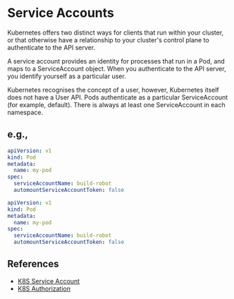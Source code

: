 # Service Accounts

Kubernetes offers two distinct ways for clients that run within your cluster, or that otherwise have a relationship to your cluster's control plane to authenticate to the API server.

A service account provides an identity for processes that run in a Pod, and maps to a ServiceAccount object. When you authenticate to the API server, you identify yourself as a particular user.

Kubernetes recognises the concept of a user, however, Kubernetes itself does not have a User API. Pods authenticate as a particular ServiceAccount (for example, default). There is always at least one ServiceAccount in each namespace.

## e.g.,

```yaml
apiVersion: v1
kind: Pod
metadata:
  name: my-pod
spec:
  serviceAccountName: build-robot
  automountServiceAccountToken: false
```

```yaml
apiVersion: v1
kind: Pod
metadata:
  name: my-pod
spec:
  serviceAccountName: build-robot
  automountServiceAccountToken: false
```

## References

- [K8S Service Account](https://kubernetes.io/docs/tasks/configure-pod-container/configure-service-account/)
- [K8S Authorization](https://kubernetes.io/docs/reference/access-authn-authz/authorization/)
